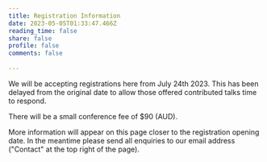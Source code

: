 ```yaml
---
title: Registration Information
date: 2023-05-05T01:33:47.466Z
reading_time: false
share: false
profile: false
comments: false
 
---
```

We will be accepting registrations here from July 24th 2023. This has been delayed from the original date to allow those offered contributed talks time to respond.  

There will be a small conference fee of $90 (AUD).

More information will appear on this page closer to the registration opening date. In the meantime please send all enquiries to our email address ("Contact" at the top right of the page).
